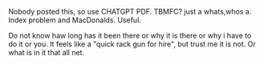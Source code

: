 Nobody posted this, so use CHATGPT PDF.
TBMFC?
just a whats,whos a.
Index problem and MacDonalds.
Useful.

  Do not know haw long has it been there or why it is there or why i have to do it or you.
It feels like a "quick rack gun for hire", but trust me it is not. Or what is in it that all net.
